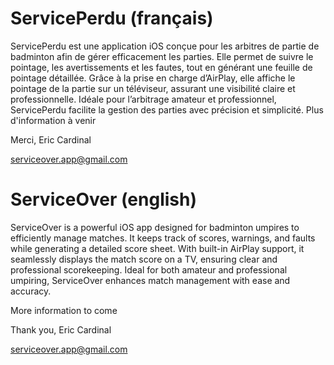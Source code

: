 # ServicePerdu (français)
ServicePerdu est une application iOS conçue pour les arbitres de partie de badminton afin de gérer efficacement les parties. Elle permet de suivre le pointage, les avertissements et les fautes, tout en générant une feuille de pointage détaillée. Grâce à la prise en charge d’AirPlay, elle affiche le pointage de la partie sur un téléviseur, assurant une visibilité claire et professionnelle. Idéale pour l’arbitrage amateur et professionnel, ServicePerdu facilite la gestion des parties avec précision et simplicité.
Plus d'information à venir 

Merci, Eric Cardinal

serviceover.app@gmail.com

# ServiceOver (english)
ServiceOver is a powerful iOS app designed for badminton umpires to efficiently manage matches. It keeps track of scores, warnings, and faults while generating a detailed score sheet. With built-in AirPlay support, it seamlessly displays the match score on a TV, ensuring clear and professional scorekeeping. Ideal for both amateur and professional umpiring, ServiceOver enhances match management with ease and accuracy.

More information to come

Thank you, Eric Cardinal

serviceover.app@gmail.com
